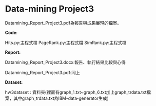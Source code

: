 # Data-mining Project3

Datamining_Report_Project3.pdf為報告與成果展現的檔案。

**Code:**


Hits.py:主程式檔
PageRank.py:主程式檔
SimRank.py:主程式檔


**Report:**


Datamining_Report_Project3.docx:報告、執行結果比較與心得

Datamining_Report_Project3.pdf:同上

**Dataset:**


hw3dataset  : 資料夾(裡面有graph_1.txt~graph_6.txt加上graph_trdata.txt檔案，其中graph_trdata.txt為IBM-data-generator生成)
